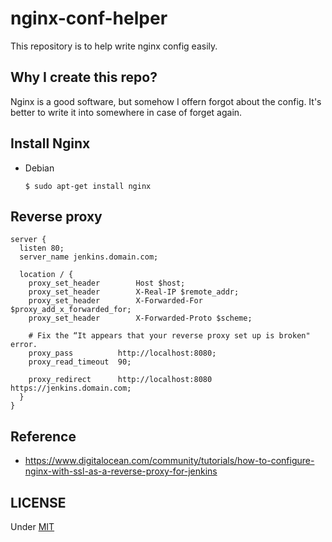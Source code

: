 # nginx-conf-helper
This repository is to help write nginx config easily.

## Why I create this repo?
Nginx is a good software, but somehow I offern forgot about the config.
It's better to write it into somewhere in case of forget again.

## Install Nginx
- Debian

	```
	$ sudo apt-get install nginx
	```

## Reverse proxy

```
server {
  listen 80;
  server_name jenkins.domain.com;

  location / {
    proxy_set_header        Host $host;
    proxy_set_header        X-Real-IP $remote_addr;
    proxy_set_header        X-Forwarded-For $proxy_add_x_forwarded_for;
    proxy_set_header        X-Forwarded-Proto $scheme;

    # Fix the “It appears that your reverse proxy set up is broken" error.
    proxy_pass          http://localhost:8080;
    proxy_read_timeout  90;

    proxy_redirect      http://localhost:8080 https://jenkins.domain.com;
  }
}
```
## Reference
* <https://www.digitalocean.com/community/tutorials/how-to-configure-nginx-with-ssl-as-a-reverse-proxy-for-jenkins>

## LICENSE
Under [MIT](LICENSE)

